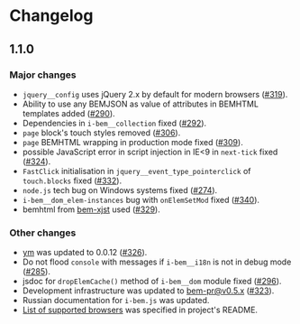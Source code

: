 # Changelog

## 1.1.0

### Major changes

- `jquery__config` uses jQuery 2.x by default for modern browsers ([#319](https://github.com/bem/bem-core/issues/319)).
- Ability to use any BEMJSON as value of attributes in BEMHTML templates added ([#290](https://github.com/bem/bem-core/issues/290)).
- Dependencies in `i-bem__collection` fixed ([#292](https://github.com/bem/bem-core/issues/292)).
- `page` block's touch styles removed ([#306](https://github.com/bem/bem-core/issues/306)).
- `page` BEMHTML wrapping in production mode fixed ([#309](https://github.com/bem/bem-core/issues/309)).
- possible JavaScript error in script injection in IE<9 in `next-tick` fixed ([#324](https://github.com/bem/bem-core/issues/324)).
- `FastClick` initialisation in `jquery__event_type_pointerclick` of `touch.blocks` fixed ([#332](https://github.com/bem/bem-core/issues/332)).
- `node.js` tech bug on Windows systems fixed ([#274](https://github.com/bem/bem-core/issues/274)).
- `i-bem__dom_elem-instances` bug with `onElemSetMod` fixed ([#340](https://github.com/bem/bem-core/issues/340)).
- bemhtml from [bem-xjst](https://github.com/bem/bem-xjst) used ([#329](https://github.com/bem/bem-core/issues/329)).

### Other changes

- [ym](https://github.com/ymaps/modules) was updated to 0.0.12 ([#326](https://github.com/bem/bem-core/issues/326)).
- Do not flood `console` with messages if `i-bem__i18n` is not in debug mode ([#285](https://github.com/bem/bem-core/issues/285)).
- jsdoc for `dropElemCache()` method of `i-bem__dom` module fixed ([#296](https://github.com/bem/bem-core/issues/296)).
- Development infrastructure was updated to
  [bem-pr@v0.5.x](https://github.com/narqo/bem-pr/blob/0.5.3/HISTORY.md) ([#323](https://github.com/bem/bem-core/issues/323)).
- Russian documentation for `i-bem.js` was updated.
- [List of supported browsers](https://github.com/bem/bem-core/blob/v1/README.md#supported-browsers)
  was specified in project's README.

